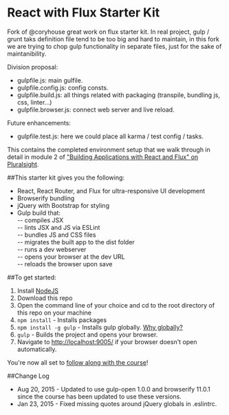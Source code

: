 # React with Flux Starter Kit

Fork of @coryhouse great work on flux starter kit. In real project, gulp / grunt taks definition file tend to be too big and hard to maintain, in this fork we are  trying to chop gulp functionality in separate files, just for the sake of maintanibility.

Division proposal:

- gulpfile.js: main gulfile.
- gulpfile.config.js: config consts.
- gulpfile.build.js: all things related with packaging (transpile, bundling js, css, linter...)
- gulpfile.browser.js: connect web server and live reload.

Future enhancements:

- gulpfile.test.js: here we could place all karma / test config / tasks.

This contains the completed environment setup that we walk through in detail in module 2 of ["Building Applications with React and Flux" on Pluralsight](http://www.pluralsight.com/author/cory-house).

##This starter kit gives you the following:
- React, React Router, and Flux for ultra-responsive UI development  
- Browserify bundling  
- jQuery with Bootstrap for styling  
- Gulp build that:  
-- compiles JSX  
-- lints JSX and JS via ESLint  
-- bundles JS and CSS files  
-- migrates the built app to the dist folder  
-- runs a dev webserver  
-- opens your browser at the dev URL  
-- reloads the browser upon save  

##To get started:  
1. Install [NodeJS](http://www.nodejs.org)  
2. Download this repo
3. Open the command line of your choice and cd to the root directory of this repo on your machine  
4. `npm install` - Installs packages
5. `npm install -g gulp` - Installs gulp globally. [Why globally?](http://stackoverflow.com/questions/22115400/why-do-we-need-to-install-gulp-globally-and-locally)
5. `gulp` - Builds the project and opens your browser.
6. Navigate to [http://localhost:9005/](http://localhost:9005/) if your browser doesn't open automatically.

You're now all set to [follow along with the course](http://www.pluralsight.com/author/cory-house)!


##Change Log
* Aug 20, 2015 - Updated to use gulp-open 1.0.0 and browserify 11.0.1 since the course has been updated to use these versions.  
* Jan 23, 2015 - Fixed missing quotes around jQuery globals in .eslintrc.

